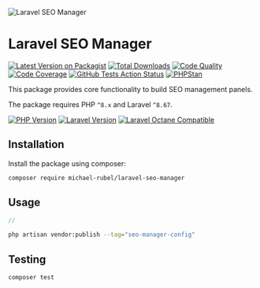 ![Laravel SEO Manager](https://user-images.githubusercontent.com/37669560/147101154-e70d8648-ffa3-48c6-b9a8-6a072b7c1f00.png)

# Laravel SEO Manager
[![Latest Version on Packagist](https://img.shields.io/packagist/v/michael-rubel/laravel-seo-manager.svg?style=flat-square&logo=packagist)](https://packagist.org/packages/michael-rubel/laravel-seo-manager)
[![Total Downloads](https://img.shields.io/packagist/dt/michael-rubel/laravel-seo-manager.svg?style=flat-square&logo=packagist)](https://packagist.org/packages/michael-rubel/laravel-seo-manager)
[![Code Quality](https://img.shields.io/scrutinizer/quality/g/michael-rubel/laravel-seo-manager.svg?style=flat-square&logo=scrutinizer)](https://scrutinizer-ci.com/g/michael-rubel/laravel-seo-manager/?branch=main)
[![Code Coverage](https://img.shields.io/scrutinizer/coverage/g/michael-rubel/laravel-seo-manager.svg?style=flat-square&logo=scrutinizer)](https://scrutinizer-ci.com/g/michael-rubel/laravel-seo-manager/?branch=main)
[![GitHub Tests Action Status](https://img.shields.io/github/workflow/status/michael-rubel/laravel-seo-manager/run-tests/main?style=flat-square&label=tests&logo=github)](https://github.com/michael-rubel/laravel-seo-manager/actions)
[![PHPStan](https://img.shields.io/github/workflow/status/michael-rubel/laravel-seo-manager/phpstan/main?style=flat-square&label=larastan&logo=laravel)](https://github.com/michael-rubel/laravel-seo-manager/actions)

This package provides core functionality to build SEO management panels.

The package requires PHP `^8.x` and Laravel `^8.67`.

[![PHP Version](https://img.shields.io/badge/php-^8.x-777BB4?style=flat-square&logo=php)](https://php.net)
[![Laravel Version](https://img.shields.io/badge/laravel-^8.67-FF2D20?style=flat-square&logo=laravel)](https://laravel.com)
[![Laravel Octane Compatible](https://img.shields.io/badge/octane-compatible-success?style=flat-square&logo=laravel)](https://github.com/laravel/octane)

## Installation
Install the package using composer:
```bash
composer require michael-rubel/laravel-seo-manager
```

## Usage
```php
//
```

```bash
php artisan vendor:publish --tag="seo-manager-config"
```

## Testing
```bash
composer test
```
